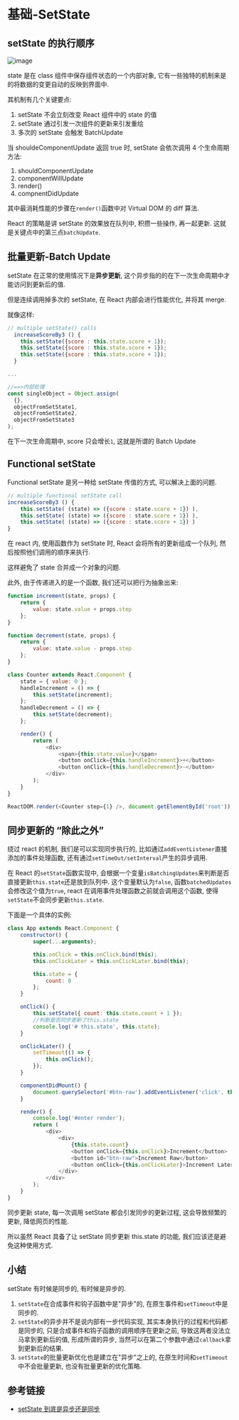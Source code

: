 # 基础-SetState


## setState 的执行顺序

![image](/assets/2021-3-9/1459640-20181124224144801-1561228641.png)

state 是在 class 组件中保存组件状态的一个内部对象, 它有一些独特的机制来是的将数据的变更自动的反映到界面中.

其机制有几个关键要点:

1. setState 不会立刻改变 React 组件中的 state 的值
2. setState 通过引发一次组件的更新来引发重绘
3. 多次的 setState 会触发 BatchUpdate

当 shouldeComponentUpdate 返回 true 时, setState 会依次调用 4 个生命周期方法:

1. shouldComponentUpdate
2. componentWillUpdate
3. render()
4. compnentDidUpdate

其中最消耗性能的步骤在`render()`函数中对 Virtual DOM 的 diff 算法.

React 的策略是讲 setState 的效果放在队列中, 积攒一些操作, 再一起更新. 这就是关键点中的第三点`batchUpdate`.

## 批量更新-Batch Update

setState 在正常的使用情况下是**异步更新**, 这个异步指的的在下一次生命周期中才能访问到更新后的值.

但是连续调用掉多次的 setState, 在 React 内部会进行性能优化, 并将其 merge.

就像这样:

```js
// multiple setState() calls
  increaseScoreBy3 () {
    this.setState({score : this.state.score + 1});
    this.setState({score : this.state.score + 1});
    this.setState({score : this.state.score + 1});
  }

...

//==>内部处理
const singleObject = Object.assign(
  {},
  objectFromSetState1,
  objectFromSetState2,
  objectFromSetState3
);
```

在下一次生命周期中, score 只会增长`1`, 这就是所谓的 Batch Update

## Functional setState

Functional setState 是另一种给 setState 传值的方式, 可以解决上面的问题.

```js
// multiple functional setState call
increaseScoreBy3 () {
    this.setState( (state) => ({score : state.score + 1}) ),
    this.setState( (state) => ({score : state.score + 1}) ),
    this.setState( (state) => ({score : state.score + 1}) )
}
```

在 react 内, 使用函数作为 setState 时, React 会将所有的更新组成一个队列, 然后按照他们调用的顺序来执行.

这样避免了 state 合并成一个对象的问题.

此外, 由于传递进入的是一个函数, 我们还可以把行为抽象出来:

```js
function increment(state, props) {
    return {
        value: state.value + props.step
    };
}

function decrement(state, props) {
    return {
        value: state.value - props.step
    };
}

class Counter extends React.Component {
    state = { value: 0 };
    handleIncrement = () => {
        this.setState(increment);
    };
    handleDecrement = () => {
        this.setState(decrement);
    };

    render() {
        return (
            <div>
                <span>{this.state.value}</span>
                <button onClick={this.handleIncrement}>+</button>
                <button onClick={this.handleDecrement}>-</button>
            </div>
        );
    }
}

ReactDOM.render(<Counter step={1} />, document.getElementById('root'));
```

## 同步更新的 “除此之外”

绕过 react 的机制, 我们是可以实现同步执行的, 比如通过`addEventListener`直接添加的事件处理函数, 还有通过`setTimeOut/setInterval`产生的异步调用.

在 React 的`setState`函数实现中, 会根据一个变量`isBatchingUpdates`来判断是否直接更新`this.state`还是放到队列中. 这个变量默认为`false`, 函数`batchedUpdates`会修改这个值为`true`, react 在调用事件处理函数之前就会调用这个函数, 使得`setState`不会同步更新`this.state`.

下面是一个具体的实例:

```js
class App extends React.Component {
    constructor() {
        super(...arguments);

        this.onClick = this.onClick.bind(this);
        this.onClickLater = this.onClickLater.bind(this);

        this.state = {
            count: 0
        };
    }

    onClick() {
        this.setState({ count: this.state.count + 1 });
        //判断是否同步更新了this.state
        console.log('# this.state', this.state);
    }

    onClickLater() {
        setTimeout(() => {
            this.onClick();
        });
    }

    componentDidMount() {
        document.querySelector('#btn-raw').addEventListener('click', this.onClick);
    }

    render() {
        console.log('#enter render');
        return (
            <div>
                <div>
                    {this.state.count}
                    <button onClick={this.onClick}>Increment</button>
                    <button id="btn-raw">Increment Raw</button>
                    <button onClick={this.onClickLater}>Increment Later</button>
                </div>
            </div>
        );
    }
}
```

同步更新 state, 每一次调用 setState 都会引发同步的更新过程, 这会导致频繁的更新, 降低网页的性能.

所以虽然 React 具备了让 setState 同步更新 this.state 的功能, 我们应该还是避免这种使用方式.

## 小结

setState 有时候是同步的, 有时候是异步的.

1. `setState`在合成事件和钩子函数中是"异步"的, 在原生事件和`setTimeout`中是同步的.
2. `setState`的异步并不是说内部有一步代码实现, 其实本身执行的过程和代码都是同步的, 只是合成事件和钩子函数的调用顺序在更新之前, 导致这两者没法立马拿到更新后的值, 形成所谓的异步, 当然可以在第二个参数中通过`callback`拿到更新后的结果.
3. `setState`的批量更新优化也是建立在"异步"之上的, 在原生时间和`setTimeout`中不会批量更新, 也没有批量更新的优化策略.



## 参考链接

-   [setState 到底是异步还是同步](http://www.cxymsg.com/guide/react.html#react%E7%9A%84%E8%AF%B7%E6%B1%82%E5%BA%94%E8%AF%A5%E6%94%BE%E5%9C%A8%E5%93%AA%E4%B8%AA%E7%94%9F%E5%91%BD%E5%91%A8%E6%9C%9F%E4%B8%AD)
